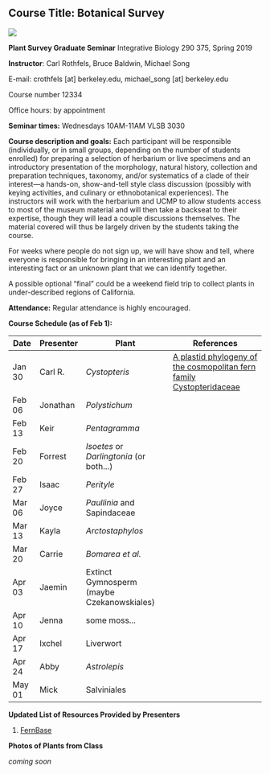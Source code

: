 ## Course Title: Botanical Survey
![](https://fikus.guru/images/293698/fullsize.jpg)

**Plant Survey Graduate Seminar**
Integrative Biology 290 375, Spring 2019

**Instructor**: Carl Rothfels, Bruce Baldwin, Michael Song

E-mail: crothfels [at] berkeley.edu, michael_song [at] berkeley.edu

Course number 12334

Office hours: by appointment

**Seminar times:** Wednesdays 10AM-11AM VLSB 3030

**Course description and goals:**
Each participant will be responsible (individually, or in small groups, depending on the number of students enrolled) for preparing a selection of herbarium or live specimens and an introductory presentation of the morphology, natural history, collection and preparation techniques, taxonomy, and/or systematics of a clade of their interest—a hands-on, show-and-tell style class discussion (possibly with keying activities, and culinary or ethnobotanical experiences). The instructors will work with the herbarium and UCMP to allow students access to most of the museum material and will then take a backseat to their expertise, though they will lead a couple discussions themselves. The material covered will thus be largely driven by the students taking the course.

For weeks where people do not sign up, we will have show and tell, where everyone is responsible for bringing in an interesting plant and an interesting fact or an unknown plant that we can identify together.

A possible optional “final” could be a weekend field trip to collect plants in under-described regions of California.

**Attendance:** Regular attendance is highly encouraged.

**Course Schedule (as of Feb 1):**

| Date                   | Presenter | Plant        | References |
|------------------------|-----------|--------------|------------|
|Jan 30                  |Carl  R.   |*Cystopteris* |[A plastid phylogeny of the cosmopolitan fern family Cystopteridaceae](https://sites.duke.edu/pryerlab/files/2017/12/cystopteridaceae_plastid_phylogeny.original.pdf)|
|Feb 06                  |Jonathan   |*Polystichum* ||
|Feb 13                  |Keir       |*Pentagramma* ||
|Feb 20                  |Forrest    |*Isoetes* or *Darlingtonia* (or both...)||
|Feb 27                  |Isaac      |*Perityle*    ||
|Mar 06                  |Joyce      |*Paullinia* and Sapindaceae ||
|Mar 13                  |Kayla      |*Arctostaphylos* ||
|Mar 20                  |Carrie     |*Bomarea et al.*  ||
|Apr 03                  |Jaemin     |Extinct Gymnosperm (maybe Czekanowskiales)  ||
|Apr 10                  |Jenna      |some moss...  ||
|Apr 17                  |Ixchel     |Liverwort  ||
|Apr 24                  |Abby       |*Astrolepis*   ||
|May 01                  |Mick       |Salviniales    ||

**Updated List of Resources Provided by Presenters**

1. [FernBase](https://www.fernbase.org/)

**Photos of Plants from Class**

*coming soon*
